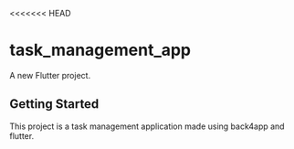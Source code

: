 <<<<<<< HEAD
# task_management_app

A new Flutter project.

## Getting Started

This project is a task management application made using back4app and flutter.
